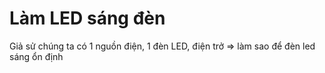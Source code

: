 # Làm LED sáng đèn
Giả sử chúng ta có 1 nguồn điện, 1 đèn LED, điện trở => làm sao để đèn led sáng ổn định

